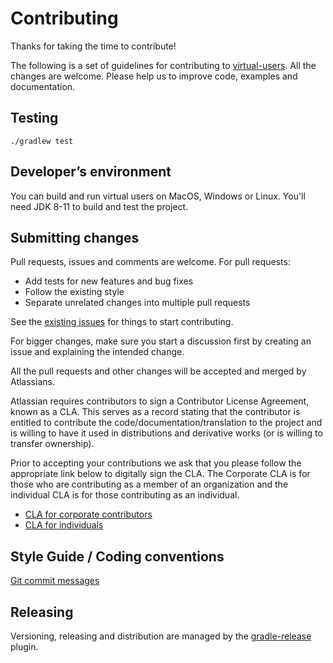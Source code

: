 # Contributing

Thanks for taking the time to contribute! 

The following is a set of guidelines for contributing to [virtual-users](README.md).
All the changes are welcome. Please help us to improve code, examples and documentation.

## Testing 

    ./gradlew test
    
## Developer’s environment

You can build and run virtual users on MacOS, Windows or Linux. You'll need JDK 8-11 to build and test the project.

## Submitting changes
 
Pull requests, issues and comments are welcome. For pull requests:

  - Add tests for new features and bug fixes
  - Follow the existing style
  - Separate unrelated changes into multiple pull requests
  
See the [existing issues](https://ecosystem.atlassian.net/projects/JPERF/issues/?filter=allissues) for things to start contributing.

For bigger changes, make sure you start a discussion first by creating
an issue and explaining the intended change.

All the pull requests and other changes will be accepted and merged by Atlassians.

Atlassian requires contributors to sign a Contributor License Agreement,
known as a CLA. This serves as a record stating that the contributor is
entitled to contribute the code/documentation/translation to the project
and is willing to have it used in distributions and derivative works
(or is willing to transfer ownership).

Prior to accepting your contributions we ask that you please follow the appropriate
link below to digitally sign the CLA. The Corporate CLA is for those who are
contributing as a member of an organization and the individual CLA is for
those contributing as an individual.

* [CLA for corporate contributors](https://opensource.atlassian.com/corporate)
* [CLA for individuals](https://opensource.atlassian.com/individual)

## Style Guide / Coding conventions

[Git commit messages](https://chris.beams.io/posts/git-commit/)

## Releasing

Versioning, releasing and distribution are managed by the [gradle-release] plugin.

[gradle-release]: https://bitbucket.org/atlassian/gradle-release/src/release-0.4.3/README.md